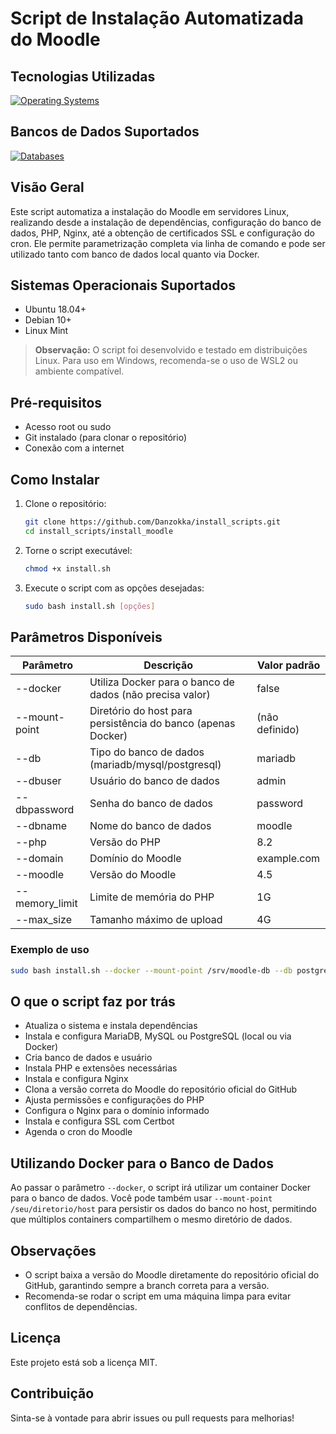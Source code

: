 # Script de Instalação Automatizada do Moodle

## Tecnologias Utilizadas

[![Operating Systems](https://go-skill-icons.vercel.app/api/icons?i=linux,ubuntu,debian,bash,nginx,docker,git,github)](https://github.com/Danzokka)

## Bancos de Dados Suportados

[![Databases](https://go-skill-icons.vercel.app/api/icons?i=mysql,mariadb,postgresql)](https://github.com/Danzokka)

## Visão Geral

Este script automatiza a instalação do Moodle em servidores Linux, realizando desde a instalação de dependências, configuração do banco de dados, PHP, Nginx, até a obtenção de certificados SSL e configuração do cron. Ele permite parametrização completa via linha de comando e pode ser utilizado tanto com banco de dados local quanto via Docker.

## Sistemas Operacionais Suportados

- Ubuntu 18.04+
- Debian 10+
- Linux Mint

> **Observação:** O script foi desenvolvido e testado em distribuições Linux. Para uso em Windows, recomenda-se o uso de WSL2 ou ambiente compatível.

## Pré-requisitos

- Acesso root ou sudo
- Git instalado (para clonar o repositório)
- Conexão com a internet

## Como Instalar

1. Clone o repositório:
   ```bash
   git clone https://github.com/Danzokka/install_scripts.git
   cd install_scripts/install_moodle
   ```
2. Torne o script executável:
   ```bash
   chmod +x install.sh
   ```
3. Execute o script com as opções desejadas:
   ```bash
   sudo bash install.sh [opções]
   ```

## Parâmetros Disponíveis

| Parâmetro      | Descrição                                                    | Valor padrão   |
| -------------- | ------------------------------------------------------------ | -------------- |
| --docker       | Utiliza Docker para o banco de dados (não precisa valor)     | false          |
| --mount-point  | Diretório do host para persistência do banco (apenas Docker) | (não definido) |
| --db           | Tipo do banco de dados (mariadb/mysql/postgresql)            | mariadb        |
| --dbuser       | Usuário do banco de dados                                    | admin          |
| --dbpassword   | Senha do banco de dados                                      | password       |
| --dbname       | Nome do banco de dados                                       | moodle         |
| --php          | Versão do PHP                                                | 8.2            |
| --domain       | Domínio do Moodle                                            | example.com    |
| --moodle       | Versão do Moodle                                             | 4.5            |
| --memory_limit | Limite de memória do PHP                                     | 1G             |
| --max_size     | Tamanho máximo de upload                                     | 4G             |

### Exemplo de uso

```bash
sudo bash install.sh --docker --mount-point /srv/moodle-db --db postgresql --dbuser admin --dbpassword 123456 --dbname moodle --php 8.2 --domain "exemplo.seudominio.com" --moodle 4.1.8 --memory_limit 512M --max_size 128M
```

## O que o script faz por trás

- Atualiza o sistema e instala dependências
- Instala e configura MariaDB, MySQL ou PostgreSQL (local ou via Docker)
- Cria banco de dados e usuário
- Instala PHP e extensões necessárias
- Instala e configura Nginx
- Clona a versão correta do Moodle do repositório oficial do GitHub
- Ajusta permissões e configurações do PHP
- Configura o Nginx para o domínio informado
- Instala e configura SSL com Certbot
- Agenda o cron do Moodle

## Utilizando Docker para o Banco de Dados

Ao passar o parâmetro `--docker`, o script irá utilizar um container Docker para o banco de dados. Você pode também usar `--mount-point /seu/diretorio/host` para persistir os dados do banco no host, permitindo que múltiplos containers compartilhem o mesmo diretório de dados.

## Observações

- O script baixa a versão do Moodle diretamente do repositório oficial do GitHub, garantindo sempre a branch correta para a versão.
- Recomenda-se rodar o script em uma máquina limpa para evitar conflitos de dependências.

## Licença

Este projeto está sob a licença MIT.

## Contribuição

Sinta-se à vontade para abrir issues ou pull requests para melhorias!
